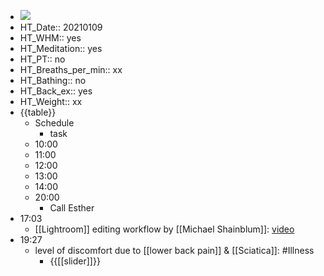 - ![](https://firebasestorage.googleapis.com/v0/b/firescript-577a2.appspot.com/o/imgs%2Fapp%2FDavidsroam%2FYSFYyTZmHf.png?alt=media&token=67bb7697-bfae-414d-a8a0-a2ff8b28ee05)
- HT_Date:: 20210109
- HT_WHM:: yes
- HT_Meditation:: yes
- HT_PT:: no
- HT_Breaths_per_min:: xx 
- HT_Bathing:: no 
- HT_Back_ex:: yes
- HT_Weight:: xx
- {{table}} 
    - Schedule 
        - task
    - 10:00 
    - 11:00 
    - 12:00
    - 13:00
    - 14:00 
    - 20:00
        - Call Esther
- 17:03
    - [[Lightroom]] editing workflow by [[Michael Shainblum]]: [video](https://www.michaelshainblum.com/products/lightroom-editing-workflow/categories/3790616/posts/12691378)
- 19:27
    - level of discomfort due to [[lower back pain]] & [[Sciatica]]: #Illness
        - {{[[slider]]}}
